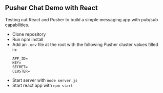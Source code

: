 ## Pusher Chat Demo with React

Testing out React and Pusher to build a simple messaging app with pub/sub capabilities.

- Clone repository
- Run npm install
- Add an `.env` file at the root with the following Pusher cluster values filled in:
  ```
  APP_ID=
  KEY=
  SECRET=
  CLUSTER=
  ```
- Start server with `node server.js`
- Start react app with `npm start`